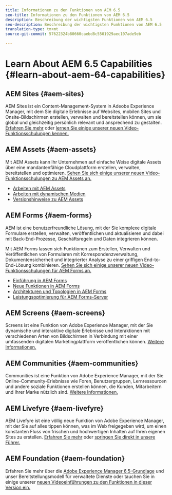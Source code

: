 ```yaml
---
title: Informationen zu den Funktionen von AEM 6.5
seo-title: Informationen zu den Funktionen von AEM 6.5
description: Beschreibung der wichtigsten Funktionen von AEM 6.5
seo-description: Beschreibung der wichtigsten Funktionen von AEM 6.5
translation-type: tm+mt
source-git-commit: 57622324b80660caebd8c5501929aec107ade9eb

---
```



# Learn About AEM 6.5 Capabilities {#learn-about-aem-64-capabilities}

## AEM Sites {#aem-sites}

AEM Sites ist ein Content-Management-System in Adeobe Experience Manager, mit dem Sie digitale Erlebnisse auf Websites, mobilen Sites und Onsite-Bildschirmen erstellen, verwalten und bereitstellen können, um sie global und gleichzeitig persönlich relevant und ansprechend zu gestalten. [Erfahren Sie mehr](http://www.adobe.com/marketing-cloud/enterprise-content-management/web-cms.html) oder [lernen Sie einige unserer neuen Video-Funktionsschulungen kennen.](https://helpx.adobe.com/experience-manager/kt/sites/index/aem-6-5-sites.html)

## AEM Assets {#aem-assets}

Mit AEM Assets kann Ihr Unternehmen auf einfache Weise digitale Assets über eine mandantenfähige Cloudplattform erstellen, verwalten, bereitstellen und optimieren. [Sehen Sie sich einige unserer neuen Video-Funktionsschulungen zu AEM Assets an.](https://helpx.adobe.com/experience-manager/kt/assets/index/aem-6-4-assets.html)

* [Arbeiten mit AEM Assets](/help/assets/managing-assets-touch-ui.md)
* [Arbeiten mit dynamischen Medien](/help/assets/dynamic-media.md)
* [Versionshinweise zu AEM Assets](/help/release-notes/assets.md)

## AEM Forms {#aem-forms}

AEM ist eine benutzerfreundliche Lösung, mit der Sie komplexe digitale Formulare erstellen, verwalten, veröffentlichen und aktualisieren und dabei mit Back-End-Prozesse, Geschäftsregeln und Daten integrieren können.

Mit AEM Forms lassen sich Funktionen zum Erstellen, Verwalten und Veröffentlichen von Formularen mit Korrespondenzverwaltung, Dokumentensicherheit und integrierter Analyse zu einer griffigen End-to-End-Lösung kombinieren. [Sehen Sie sich einige unserer neuen Video-Funktionsschulungen für AEM Forms an.](https://helpx.adobe.com/experience-manager/kt/forms/index/aem-6-5-forms.html)

* [Einführung in AEM Forms](/help/forms/using/introduction-aem-forms.md)
* [Neue Funktionen in AEM Forms](/help/forms/using/whats-new.md)
* [Architekturen und Topologien in AEM Forms](/help/forms/using/aem-forms-architecture-deployment.md)
* [Leistungsoptimierung für AEM Forms-Server](/help/forms/using/performance-tuning-aem-forms.md)

## AEM Screens {#aem-screens}

Screens ist eine Funktion von Adobe Experience Manager, mit der Sie dynamische und interaktive digitale Erlebnisse und Interaktionen mit verschiedenen Arten von Bildschirmen in Verbindung mit einer umfassenden digitalen Marketingplattform veröffentlichen können.  [Weitere Informationen.](https://docs.adobe.com/content/help/en/experience-manager-screens/user-guide/aem-screens-introduction.html)

## AEM Communities {#aem-communities}

Communities ist eine Funktion von Adobe Experience Manager, mit der Sie Online-Community-Erlebnisse wie Foren, Benutzergruppen, Lernressourcen und andere soziale Funktionen erstellen können, die Kunden, Mitarbeitern und Ihrer Marke nützlich sind. [Weitere Informationen.](http://www.adobe.com/marketing-cloud/enterprise-content-management/social-community-cms.html)

## AEM Livefyre {#aem-livefyre}

AEM Livefyre ist eine völlig neue Funktion von Adobe Experience Manager, mit der Sie auf alles tippen können, was im Web freigegeben wird, um einen konstanten Fluss von frischen und hochwertigen Inhalten auf Ihren eigenen Sites zu erstellen. [Erfahren Sie mehr](http://www.adobe.com/marketing-cloud/enterprise-content-management/ugc-content-platform.html) oder [springen Sie direkt in unsere Führer.](https://answers.livefyre.com/product/livefyre-for-adobe-experience-manager-aem/)

## AEM Foundation {#aem-foundation}

Erfahren Sie mehr über die [Adobe Experience Manager 6.5-Grundlage](/help/sites-deploying/home.md) und unser Bereitstellungsmodell für verwaltete Dienste oder tauchen Sie in einige unserer [neuen Videoeinführungen zu den Funktionen in dieser Version ein.](https://helpx.adobe.com/experience-manager/kt/sites/index/aem-6-5-sites.html)
